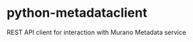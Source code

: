 python-metadataclient
=====================

REST API client for interaction with Murano Metadata service
